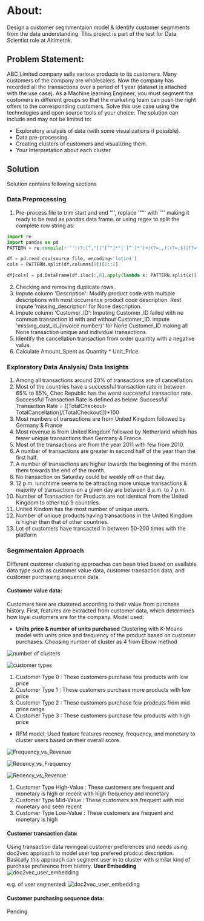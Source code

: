 # About:
Design a customer segmmentaion model & identify customer segmments from the data understanding. This project is part of the  test for Data Scientist role at Altimetrik.

## Problem Statement:
ABC Limited company sells various products to its customers. Many customers of the company are wholesalers. Now the company has recorded all the transactions over a period of 1 year (dataset is attached with the use case). As a Machine learning Engineer, you must segment the customers in different groups so that the marketing team can push the right offers to the corresponding customers. Solve this use case using the technologies and open source tools of your choice.
The solution can include and may not be limited to:
* Exploratory analysis of data (with some visualizations if possible).
* Data pre-processing.
* Creating clusters of customers and visualizing them.
* Your Interpretation about each cluster.

## Solution
Solution contains following sections

### Data Preprocessing
1. Pre-process file to trim start and end '"', replace '""' with '"' making it ready to be read as pandas data frame.
or using regex to split the complete row string as:
```python
import re
import pandas as pd
PATTERN = re.compile(r'''((?:[^,"]|"[^"]*"|'[^']*')+|(?=,,)|(?=,$)|(?=^,))''')

df = pd.read_csv(source_file, encoding='latin1')
cols = PATTERN.split(df.columns[0])[1::2]

df[cols] = pd.DataFrame(df.iloc[:,0].apply(lambda x: PATTERN.split(x)[1::2]).tolist(), index= df.index)
```
2. Checking and removing duplicate rows.
3. Impute column 'Description': Modify product code with multiple descriptions with most occurrence product code description. Rest impute 'missing_description' for None description.
4. Impute column 'Customer_ID': Imputing Customer_ID failed with no common transaction id with and without Customer_ID. impute 'missing_cust_id_{invoice number}' for None Customer_ID making all None transaction unique and individual transactions.
5. Identify the cancellation transaction from order quantity with a negative value.
6. Calculate Amount_Spent as Quantity * Unit_Price.

### Exploratory Data Analysis/ Data Insights
1. Among all transactions around 20% of transactions are of cancellation.
2. Most of the countries have a successful transaction rate in between 65% to 85%, Chec Republic has the worst successful transaction rate. Successful Transaction Rate is defined as below:
Successful Transaction Rate = ([TotalCheckout-TotalCancellation]/[TotalCheckout]))*100
3. Most numbers of transactions are from United Kingdom followed by Germany & France
4. Most revenue is from United Kingdom followed by Netherland which has fewer unique transactions then Germany & France.
5. Most of the transactions are from the year 2011 with few from 2010.
6. A number of transactions are greater in second half of the year than the first half.
7. A number of transactions are higher towards the beginning of the month them towards the end of the month.
8. No transaction on Saturday could be weekly off on that day.
9. 12 p.m. lunchtime seems to be attracting more unique transactions & majority of transactions on a given day are between 8 a.m. to 7 p.m.
10. Number of Transaction for Products are not identical from the United Kingdom to other top 9 countries.
11. United Kindom has the most number of unique users.
12. Number of unique products having transactions in the United Kingdom is higher than that of other countries.
13. Lot of customers have transacted in between 50-200 times with the platform

### Segmmentaion Approach
Different customer clustering approaches can been tried based on available data type such as customer value data, customer transaction data, and customer purchasing sequence data.

#### Customer value data:
Customers here are clustered according to their value from purchase history. First, features are extracted from customer data, which determines how loyal customers are for the company. Model used:
* **Units price & number of units purchased**
Clustering with K-Means model with units price and frequency of the product based on customer purchases. Choosing number of cluster as 4 from Elbow method

![number of clusters](https://github.com/srikant86panda/altimetrik_ml_challenge/blob/master/image/Segmentation_Elbow.JPG)

![customer types](https://github.com/srikant86panda/altimetrik_ml_challenge/blob/master/image/Segmentation.JPG)

1. Customer Type 0 : These customers purchase few products with low price
2. Customer Type 1 : These customers purchase more products with low price
3. Customer Type 2 : These customers purchase few prodcuts from mid price range
4. Customer Type 3 : These customers purchase few products with high price

* RFM model: Used feature features recency, frequency, and monetary to cluster users based on their overall score.

![Frequency_vs_Revenue](https://github.com/srikant86panda/altimetrik_ml_challenge/blob/master/image/Frequency_vs_Revenue.JPG)

![Recency_vs_Frequency](https://github.com/srikant86panda/altimetrik_ml_challenge/blob/master/image/Recency_vs_Frequency.JPG)

![Recency_vs_Revenue](https://github.com/srikant86panda/altimetrik_ml_challenge/blob/master/image/Recency_vs_Revenue.JPG)

1. Customer Type High-Value : These customers are frequent and monetary is high or recent with high frequency and monetary
2. Customer Type Mid-Value : These customers are frequent with mid monetary and seen recent
3. Customer Type Low-Value : These customers are frequent and monetary is high

#### Customer transaction data:
Using transaction data revingeal customer preferences and needs using doc2vec approach to model user top prefered prodcut description.
Basically this approach can segment user in to cluster with similar kind of purchase preference from history.
**User Embedding**
![doc2vec_user_embedding](https://github.com/srikant86panda/altimetrik_ml_challenge/blob/master/image/doc2vec_embedding.JPG)

e.g. of user segmented:
![doc2vec_user_embedding](https://github.com/srikant86panda/altimetrik_ml_challenge/blob/master/image/doc2vec_segments.JPG)

#### Customer purchasing sequence data:
Pending
